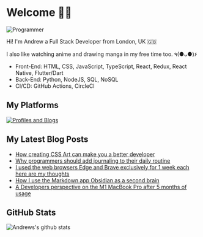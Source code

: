 # Welcome 👋🏿

![Programmer](https://res.cloudinary.com/d74fh3kw/image/upload/v1621544230/twitter-banner_etohvf.png 'Programmer')

Hi! I'm Andrew a Full Stack Developer from London, UK 🇬🇧

I also like watching anime and drawing manga in my free time too. ٩(●ᴗ●)۶

- Front-End: HTML, CSS, JavaScript, TypeScript, React, Redux, React Native, Flutter/Dart
- Back-End: Python, NodeJS, SQL, NoSQL
- CI/CD: GitHub Actions, CircleCI

## My Platforms

[![Profiles and Blogs](https://res.cloudinary.com/d74fh3kw/image/upload/v1621532697/profile-blog-btn_nigmar.png)](https://linktr.ee/andrewbaisden)

## My Latest Blog Posts

<!-- BLOG-POST-LIST:START -->
- [How creating CSS Art can make you a better developer](https://dev.to/andrewbaisden/how-creating-css-art-can-make-you-a-better-developer-4cd5)
- [Why programmers should add journaling to their daily routine](https://dev.to/andrewbaisden/why-programmers-should-add-journaling-to-their-daily-routine-o5j)
- [I used the web browsers Edge and Brave exclusively for 1 week each here are my thoughts](https://dev.to/andrewbaisden/i-used-the-web-browsers-edge-and-brave-exclusively-for-1-week-each-here-are-my-thoughts-1pd)
- [How I use the Markdown app Obsidian as a second brain](https://dev.to/andrewbaisden/how-i-use-the-markdown-app-obsidian-as-a-second-brain-bk3)
- [A Developers perspective on the M1 MacBook Pro after 5 months of usage](https://dev.to/andrewbaisden/a-developers-perspective-on-the-m1-macbook-pro-after-5-months-of-usage-3d7m)
<!-- BLOG-POST-LIST:END -->

## GitHub Stats

![Andrews's github stats](https://github-readme-stats.vercel.app/api?username=andrewbaisden&show_icons=true&theme=tokyonight)
